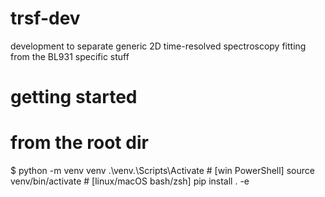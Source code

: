 # trsf-dev
development to separate generic 2D time-resolved spectroscopy fitting from the BL931 specific stuff

# getting started
# from the root dir

$ python -m venv venv
.\venv.\Scripts\Activate # [win PowerShell]
source venv/bin/activate # [linux/macOS bash/zsh]
pip install . -e